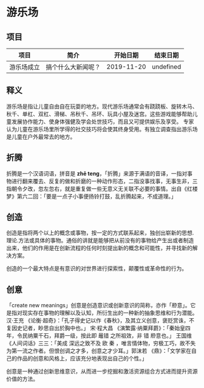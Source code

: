 # 游乐场

## 项目

| 项目                  | 简介          | 开始日期     | 结束日期 |
| ------------------- | ----------- | -------- |----|
| 游乐场成立          | 搞个什么大新闻呢？          | 2019-11-20 |undefined|

## 释义

游乐场是指让儿童自由自在玩耍的地方。现代游乐场通常会有跷跷板、旋转木马、秋千、单杠、双杠、滑梯、吊秋千、吊环、玩具小屋及迷宫。这些游戏能够帮助儿童发展协作能力、使身体强健及学会处世技巧，而且又可提供娱乐及享受。 专家认为儿童在游乐场里所学得的社交技巧将会使其终身受用。有独立调查指出游乐场是儿童在户外最常去的地方。

## 折腾

折腾是一个汉语词语，拼音是 **zhē teng**，「折腾」来源于满语的音译，一指对事物进行翻来覆去、反复的做和折磨的一种动作形态，二指没事找事，无事生非，三指朝令夕改，忽左忽右，就是重复做一些无意义无关联不必要的事情。出自《红楼梦》第六二回：「要是一点子小事便扬铃打鼓，乱折腾起来，不成道理。」

## 创造

创造是指将两个以上的概念或事物，按一定的方式联系起来，独创出崭新的思想.理论.方法或具体的事物。通俗的讲就是能够把从前没有的事物给产生出或者制造出来，他们的作用是在创新流程的任何时刻提出新的概念和可能性，并寻找新的解决方案。

创造的一个最大特点是有意识的对世界进行探索性，颠覆性或革命性的行为。

## 创意

「create new meanings」创意是创造意识或创新意识的简称，亦作「剙意」。它是指对现实存在事物的理解以及认知，所衍生出的一种新的抽象思维和行为潜能。汉·王充 《论衡·超奇》：「孔子得史记以作《春秋》，及其立义创意，褒贬赏诛，不复因史记者，眇思自出於胸中也。」 宋·程大昌 《演繁露·纳粟拜爵》：「秦始皇四年，令民纳粟千石，拜爵一级，按此即 鼂错 之所祖效，非 错 剙意也。」 王国维 《人间词话》三三：「美成 深远之致不及 欧 秦 ，唯言情体物，穷极工巧，故不失为第一流之作者。但恨创调之才多，创意之才少耳。」郭沫若 《鼎》：「文学家在自己的作品的创意和风格上，应该充分地表现出自己的个性。」

创意是一种通过创新思维意识，从而进一步挖掘和激活资源组合方式进而提升资源价值的方法。
